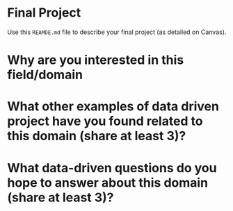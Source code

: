 # Final Project
Use this `REAMDE.md` file to describe your final project (as detailed on Canvas).
# Why are you interested in this field/domain
# What other examples of data driven project have you found related to this domain (share at least 3)?
# What data-driven questions do you hope to answer about this domain (share at least 3)?
